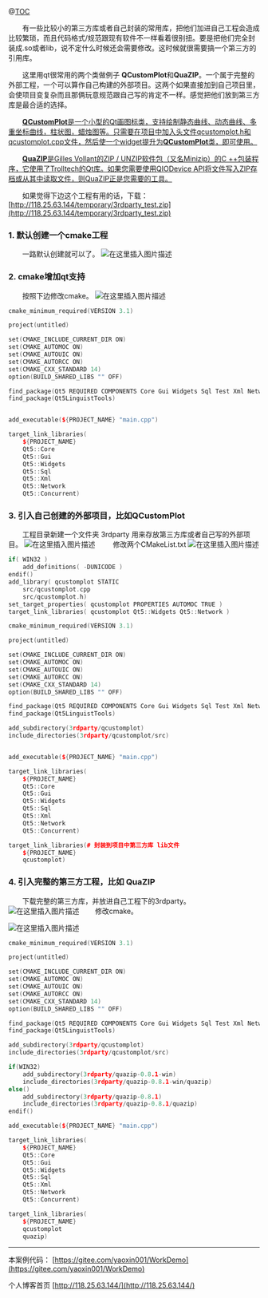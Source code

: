 @[TOC]( )


&emsp;&emsp;有一些比较小的第三方库或者自己封装的常用库，把他们加进自己工程会造成比较繁琐，而且代码格式/规范跟现有软件不一样看着很别扭。要是把他们完全封装成.so或者lib，说不定什么时候还会需要修改。这时候就很需要搞一个第三方的引用库。

&emsp;&emsp;这里用qt很常用的两个类做例子 **QCustomPlot**和**QuaZIP**。一个属于完整的外部工程，一个可以算作自己构建的外部项目。这两个如果直接加到自己项目里，会使项目变复杂而且那俩玩意规范跟自己写的肯定不一样。感觉把他们放到第三方库是最合适的选择。


&emsp;&emsp;[**QCustomPlot**是一个小型的Qt画图标类，支持绘制静态曲线、动态曲线、多重坐标曲线，柱状图，蜡烛图等。只需要在项目中加入头文件qcustomplot.h和qcustomplot.cpp文件，然后使一个widget提升为**QCustomPlot**类，即可使用。](https://www.qcustomplot.com/)

&emsp;&emsp;[**QuaZIP**是Gilles Vollant的ZIP / UNZIP软件包（又名Minizip）的C ++包装程序，它使用了Trolltech的Qt库。如果您需要使用QIODevice API将文件写入ZIP存档或从其中读取文件，则QuaZIP正是您需要的工具。](https://github.com/stachenov/quazip)

&emsp;&emsp;如果觉得下边这个工程有用的话，下载：[http://118.25.63.144/temporary/3rdparty_test.zip](http://118.25.63.144/temporary/3rdparty_test.zip)


### 1. 默认创建一个cmake工程
&emsp;&emsp;一路默认创建就可以了。
![在这里插入图片描述](https://img-blog.csdnimg.cn/20200423182910639.png)
###  2. cmake增加qt支持

&emsp;&emsp;按照下边修改cmake。
![在这里插入图片描述](https://img-blog.csdnimg.cn/20200423183152764.png)

```cpp
cmake_minimum_required(VERSION 3.1)

project(untitled)

set(CMAKE_INCLUDE_CURRENT_DIR ON)
set(CMAKE_AUTOMOC ON)
set(CMAKE_AUTOUIC ON)
set(CMAKE_AUTORCC ON)
set(CMAKE_CXX_STANDARD 14)
option(BUILD_SHARED_LIBS "" OFF)

find_package(Qt5 REQUIRED COMPONENTS Core Gui Widgets Sql Test Xml Network Concurrent)
find_package(Qt5LinguistTools)


add_executable(${PROJECT_NAME} "main.cpp")

target_link_libraries(
    ${PROJECT_NAME}
    Qt5::Core
    Qt5::Gui
    Qt5::Widgets
    Qt5::Sql
    Qt5::Xml
    Qt5::Network
    Qt5::Concurrent)
```
###  3. 引入自己创建的外部项目，比如QCustomPlot
&emsp;&emsp;工程目录新建一个文件夹 3rdparty 用来存放第三方库或者自己写的外部项目。
![在这里插入图片描述](https://img-blog.csdnimg.cn/20200423183348905.png)
&emsp;&emsp; 修改两个CMakeList.txt
![在这里插入图片描述](https://img-blog.csdnimg.cn/20200423183704708.png)

```cpp
if( WIN32 )
    add_definitions( -DUNICODE )
endif()
add_library( qcustomplot STATIC
    src/qcustomplot.cpp
    src/qcustomplot.h)
set_target_properties( qcustomplot PROPERTIES AUTOMOC TRUE )
target_link_libraries( qcustomplot Qt5::Widgets Qt5::Network )

```

```cpp
cmake_minimum_required(VERSION 3.1)

project(untitled)

set(CMAKE_INCLUDE_CURRENT_DIR ON)
set(CMAKE_AUTOMOC ON)
set(CMAKE_AUTOUIC ON)
set(CMAKE_AUTORCC ON)
set(CMAKE_CXX_STANDARD 14)
option(BUILD_SHARED_LIBS "" OFF)

find_package(Qt5 REQUIRED COMPONENTS Core Gui Widgets Sql Test Xml Network Concurrent)
find_package(Qt5LinguistTools)

add_subdirectory(3rdparty/qcustomplot)
include_directories(3rdparty/qcustomplot/src)


add_executable(${PROJECT_NAME} "main.cpp")

target_link_libraries(
    ${PROJECT_NAME}
    Qt5::Core
    Qt5::Gui
    Qt5::Widgets
    Qt5::Sql
    Qt5::Xml
    Qt5::Network
    Qt5::Concurrent)

target_link_libraries(# 封装到项目中第三方库 lib文件
    ${PROJECT_NAME}
    qcustomplot)
```


###  4. 引入完整的第三方工程，比如 QuaZIP
&emsp;&emsp;下载完整的第三方库，并放进自己工程下的3rdparty。
![在这里插入图片描述](https://img-blog.csdnimg.cn/20200423184222398.png#pic_center)
&emsp;&emsp;修改cmake。

![在这里插入图片描述](https://img-blog.csdnimg.cn/20200423184959564.png)


```cpp
cmake_minimum_required(VERSION 3.1)

project(untitled)

set(CMAKE_INCLUDE_CURRENT_DIR ON)
set(CMAKE_AUTOMOC ON)
set(CMAKE_AUTOUIC ON)
set(CMAKE_AUTORCC ON)
set(CMAKE_CXX_STANDARD 14)
option(BUILD_SHARED_LIBS "" OFF)

find_package(Qt5 REQUIRED COMPONENTS Core Gui Widgets Sql Test Xml Network Concurrent)
find_package(Qt5LinguistTools)

add_subdirectory(3rdparty/qcustomplot)
include_directories(3rdparty/qcustomplot/src)

if(WIN32)
    add_subdirectory(3rdparty/quazip-0.8.1-win)
    include_directories(3rdparty/quazip-0.8.1-win/quazip)
else()
    add_subdirectory(3rdparty/quazip-0.8.1)
    include_directories(3rdparty/quazip-0.8.1/quazip)
endif()

add_executable(${PROJECT_NAME} "main.cpp")

target_link_libraries(
    ${PROJECT_NAME}
    Qt5::Core
    Qt5::Gui
    Qt5::Widgets
    Qt5::Sql
    Qt5::Xml
    Qt5::Network
    Qt5::Concurrent)

target_link_libraries(
    ${PROJECT_NAME}
    qcustomplot
    quazip)
```


---

本案例代码：
[https://gitee.com/yaoxin001/WorkDemo](https://gitee.com/yaoxin001/WorkDemo)

个人博客首页
[http://118.25.63.144/](http://118.25.63.144/)


